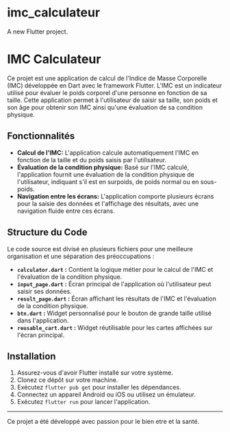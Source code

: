 # imc_calculateur

A new Flutter project.

# IMC Calculateur

Ce projet est une application de calcul de l'Indice de Masse Corporelle (IMC) développée en Dart avec le framework Flutter. L'IMC est un indicateur utilisé pour évaluer le poids corporel d'une personne en fonction de sa taille. Cette application permet à l'utilisateur de saisir sa taille, son poids et son âge pour obtenir son IMC ainsi qu'une évaluation de sa condition physique.

## Fonctionnalités

- **Calcul de l'IMC:** L'application calcule automatiquement l'IMC en fonction de la taille et du poids saisis par l'utilisateur.
- **Évaluation de la condition physique:** Basé sur l'IMC calculé, l'application fournit une évaluation de la condition physique de l'utilisateur, indiquant s'il est en surpoids, de poids normal ou en sous-poids.
- **Navigation entre les écrans:** L'application comporte plusieurs écrans pour la saisie des données et l'affichage des résultats, avec une navigation fluide entre ces écrans.

## Structure du Code

Le code source est divisé en plusieurs fichiers pour une meilleure organisation et une séparation des préoccupations :

- **`calculator.dart` :** Contient la logique métier pour le calcul de l'IMC et l'évaluation de la condition physique.
- **`input_page.dart` :** Écran principal de l'application où l'utilisateur peut saisir ses données.
- **`result_page.dart` :** Écran affichant les résultats de l'IMC et l'évaluation de la condition physique.
- **`btn.dart` :** Widget personnalisé pour le bouton de grande taille utilisé dans l'application.
- **`reusable_cart.dart` :** Widget réutilisable pour les cartes affichées sur l'écran principal.

## Installation

1. Assurez-vous d'avoir Flutter installé sur votre système.
2. Clonez ce dépôt sur votre machine.
3. Exécutez `flutter pub get` pour installer les dépendances.
4. Connectez un appareil Android ou iOS ou utilisez un émulateur.
5. Exécutez `flutter run` pour lancer l'application.

---

Ce projet a été développé avec passion pour le bien etre et la santé. 